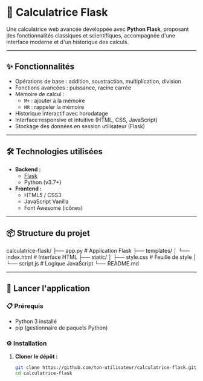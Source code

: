 # 🧮 Calculatrice Flask

Une calculatrice web avancée développée avec **Python Flask**, proposant des fonctionnalités classiques et scientifiques, accompagnée d'une interface moderne et d'un historique des calculs.

---

## ✨ Fonctionnalités

- Opérations de base : addition, soustraction, multiplication, division
- Fonctions avancées : puissance, racine carrée
- Mémoire de calcul :
  - `M+` : ajouter à la mémoire
  - `MR` : rappeler la mémoire
- Historique interactif avec horodatage
- Interface responsive et intuitive (HTML, CSS, JavaScript)
- Stockage des données en session utilisateur (Flask)

---

## 🛠️ Technologies utilisées

- **Backend :**
  - [Flask](https://flask.palletsprojects.com/)
  - Python (v3.7+)
- **Frontend :**
  - HTML5 / CSS3
  - JavaScript Vanilla
  - Font Awesome (icônes)

---

## 📦 Structure du projet

calculatrice-flask/ ├── app.py # Application Flask ├── templates/ │ └── index.html # Interface HTML ├── static/ │ ├── style.css # Feuille de style │ └── script.js # Logique JavaScript └── README.md 

---

## 🚀 Lancer l'application

### 📋 Prérequis

- Python 3 installé
- pip (gestionnaire de paquets Python)

### ⚙️ Installation

1. **Cloner le dépôt :**
   ```bash
   git clone https://github.com/ton-utilisateur/calculatrice-flask.git
   cd calculatrice-flask
